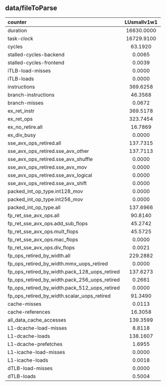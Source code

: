 

## data/fileToParse
| counter | LUsmallv1w1 | LUsmallv1w128 | LUsmallv2w128 | LUsmallv3w256 | LUsmallv4w1 | LUsmallv4w128 | LUsmallv4w256 | LUsmallv4w512 |
| :---- |  :----: | :----: | :----: | :----: | :----: | :----: | :----: | :----: |
| duration | 16630.0000 |  10956.0000 |  10913.0000 |  8362.0000 |  15428.0000 |  10677.0000 |  9243.0000 |  8427.0000 | 
| task-clock | 16729.9100 |  10952.2300 |  10909.2100 |  8356.1600 |  15427.3900 |  10673.3000 |  9238.2600 |  8422.1300 | 
| cycles | 63.1920 |  41.3553 |  41.1928 |  31.5376 |  58.2807 |  40.3079 |  34.8774 |  31.7974 | 
| stalled-cycles-backend | 0.0065 |  0.0186 |  0.1016 |  0.0228 |  0.0502 |  0.0050 |  0.0088 |  0.0282 | 
| stalled-cycles-frontend | 0.0039 |  0.0032 |  0.0032 |  0.0054 |  0.0051 |  0.0030 |  0.0053 |  0.0054 | 
| iTLB-load-misses | 0.0000 |  0.0000 |  0.0000 |  0.0000 |  0.0000 |  0.0000 |  0.0000 |  0.0000 | 
| iTLB-loads | 0.0000 |  0.0000 |  0.0000 |  0.0000 |  0.0000 |  0.0000 |  0.0000 |  0.0000 | 
| instructions | 369.6258 |  189.8627 |  189.5872 |  79.8033 |  278.2084 |  144.2324 |  80.8518 |  50.2689 | 
| branch-instructions | 46.3568 |  24.1095 |  24.1191 |  13.4193 |  46.3242 |  24.0936 |  13.4374 |  8.0801 | 
| branch-misses | 0.0672 |  0.0242 |  0.0239 |  0.0083 |  0.0655 |  0.0241 |  0.0111 |  0.0024 | 
| ex_ret_instr | 369.5178 |  189.8366 |  189.5864 |  79.7806 |  278.1142 |  144.0767 |  80.8693 |  50.2704 | 
| ex_ret_ops | 323.7454 |  166.6012 |  166.0290 |  67.4552 |  232.4777 |  120.6120 |  68.7911 |  48.8593 | 
| ex_no_retire.all | 16.7869 |  17.8140 |  17.7266 |  21.8262 |  24.6109 |  22.9320 |  23.6273 |  24.7424 | 
| ex_div_busy | 0.0000 |  0.0000 |  0.0000 |  0.0000 |  0.0000 |  0.0000 |  0.0000 |  0.0000 | 
| sse_avx_ops_retired.all | 137.7315 |  69.9210 |  69.6542 |  24.3186 |  91.8541 |  47.1268 |  24.6086 |  20.2660 | 
| sse_avx_ops_retired.sse_avx_other | 137.7113 |  69.6599 |  69.4059 |  24.1870 |  91.8727 |  46.6028 |  24.2126 |  19.3391 | 
| sse_avx_ops_retired.sse_avx_shuffle | 0.0000 |  0.2650 |  0.2652 |  0.1333 |  0.0000 |  0.2650 |  0.1334 |  0.0000 | 
| sse_avx_ops_retired.sse_avx_mov | 0.0000 |  0.0000 |  0.0000 |  0.0000 |  0.0000 |  0.2691 |  0.2670 |  0.9264 | 
| sse_avx_ops_retired.sse_avx_logical | 0.0000 |  0.0000 |  0.0000 |  0.0000 |  0.0000 |  0.0000 |  0.0000 |  0.0000 | 
| sse_avx_ops_retired.sse_avx_shift | 0.0000 |  0.0000 |  0.0000 |  0.0000 |  0.0000 |  0.0000 |  0.0000 |  0.0000 | 
| packed_int_op_type.int128_mov | 0.0000 |  0.0000 |  0.0000 |  0.0000 |  0.0000 |  0.2691 |  0.2665 |  0.9262 | 
| packed_int_op_type.int256_mov | 0.0000 |  0.0000 |  0.0000 |  0.0000 |  0.0000 |  0.0000 |  0.0000 |  0.0000 | 
| packed_int_op_type.all | 137.6966 |  69.9036 |  69.6429 |  24.3080 |  91.8112 |  47.1275 |  24.5975 |  3.7248 | 
| fp_ret_sse_avx_ops.all | 90.8140 |  90.5524 |  90.5728 |  90.3248 |  90.7664 |  90.5031 |  90.3840 |  90.3084 | 
| fp_ret_sse_avx_ops.add_sub_flops | 45.2742 |  45.1616 |  45.1583 |  0.0000 |  0.0000 |  0.0000 |  0.0000 |  0.0000 | 
| fp_ret_sse_avx_ops.mult_flops | 45.5725 |  45.4137 |  45.4489 |  0.2644 |  0.2657 |  0.2651 |  0.2650 |  0.2643 | 
| fp_ret_sse_avx_ops.mac_flops | 0.0000 |  0.0000 |  0.0000 |  90.0818 |  90.5697 |  90.2663 |  90.1104 |  90.1556 | 
| fp_ret_sse_avx_ops.div_flops | 0.0021 |  0.0021 |  0.0021 |  0.0021 |  0.0021 |  0.0021 |  0.0021 |  0.0021 | 
| fp_ops_retired_by_width.all | 229.2882 |  116.1915 |  115.9201 |  37.0460 |  138.1504 |  70.8771 |  37.3436 |  27.7451 | 
| fp_ops_retired_by_width.mmx_uops_retired | 0.0000 |  0.0000 |  0.0000 |  0.0000 |  0.0000 |  0.0000 |  0.0000 |  0.0000 | 
| fp_ops_retired_by_width.pack_128_uops_retired | 137.6273 |  114.8875 |  114.5923 |  2.1264 |  91.8019 |  69.6163 |  2.3977 |  3.4545 | 
| fp_ops_retired_by_width.pack_256_uops_retired | 0.2661 |  0.2658 |  0.2648 |  33.9813 |  0.2687 |  0.2662 |  34.0256 |  0.8026 | 
| fp_ops_retired_by_width.pack_512_uops_retired | 0.0000 |  0.0000 |  0.0000 |  0.0000 |  0.0000 |  0.0000 |  0.0000 |  22.2902 | 
| fp_ops_retired_by_width.scalar_uops_retired | 91.3490 |  1.0657 |  1.0647 |  0.9295 |  46.0596 |  0.9321 |  0.9311 |  1.1962 | 
| cache-misses | 0.0113 |  0.0160 |  0.0155 |  0.0166 |  0.0155 |  0.0146 |  0.1207 |  0.0270 | 
| cache-references | 16.3058 |  14.9800 |  15.1120 |  13.5836 |  15.5002 |  14.6253 |  15.7838 |  13.6795 | 
| all_data_cache_accesses | 139.3599 |  71.0870 |  71.0569 |  38.5302 |  139.4795 |  70.8338 |  39.5159 |  27.3377 | 
| L1-dcache-load-misses | 8.8118 |  8.1638 |  8.1645 |  8.3935 |  7.9559 |  8.3305 |  9.0727 |  8.7206 | 
| L1-dcache-loads | 138.1607 |  79.5863 |  79.5557 |  51.4522 |  138.1377 |  79.2945 |  52.0531 |  42.8831 | 
| L1-dcache-prefetches | 1.6955 |  0.9456 |  0.9535 |  0.9011 |  0.5715 |  0.9528 |  1.9771 |  1.4707 | 
| L1-icache-load-misses | 0.0000 |  0.0000 |  0.0000 |  0.0000 |  0.0000 |  0.0000 |  0.0002 |  0.0000 | 
| L1-icache-loads | 0.0018 |  0.0028 |  0.0045 |  0.0069 |  0.0038 |  0.0031 |  0.0031 |  0.0042 | 
| dTLB-load-misses | 0.0000 |  0.0000 |  0.0000 |  0.0000 |  0.0000 |  0.0000 |  0.0009 |  0.0000 | 
| dTLB-loads | 0.5004 |  0.5074 |  0.5074 |  0.5057 |  0.4996 |  0.5079 |  0.5089 |  0.5060 | 
